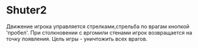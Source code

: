 # Shuter2
Движение игрока управляется стрелками,стрельба по врагам кнопкой 'пробел'.
При столкновении с вргомили стенами игрок возвращается на точку появления.
Цель игры - уничтожить всех врагов.
